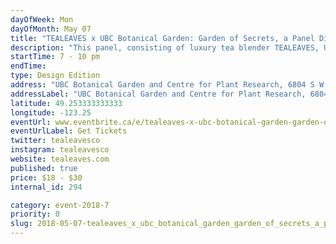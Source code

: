 ```yaml
---
dayOfWeek: Mon
dayOfMonth: May 07
title: "TEALEAVES x UBC Botanical Garden: Garden of Secrets, a Panel Discussion on Plant-Inspired Biomimicry and Biophilic Design Inspiration"
description: "This panel, consisting of luxury tea blender TEALEAVES, UBC Botanical Garden, Christine Lintott Architects & PFS Studios, explores how botanical gardens and the “secrets” they house can inspire different innovators from tea blenders, designers, academics and more to build lasting impact on people, society and the environment. <br> <br> The first bud from the Garden of Secrets will bloom at Vancouver Design Week! <br> <br> A world of possibilities awaits."
startTime: 7 - 10 pm
endTime: 
type: Design Edition
address: "UBC Botanical Garden and Centre for Plant Research, 6804 S W Marine Dr, Greater Vancouver A, British Columbia V6T 2J8, Canada, Vancouver, BC, Canada"
addressLabel: "UBC Botanical Garden and Centre for Plant Research, 6804 S W Marine Dr, Greater Vancouver A, British Columbia V6T 2J8, Canada"
latitude: 49.253333333333
longitude: -123.25
eventUrl: www.eventbrite.ca/e/tealeaves-x-ubc-botanical-garden-garden-of-secrets-a-panel-discussion-on-plant-inspired-biomimicry-tickets-45046414037
eventUrlLabel: Get Tickets
twitter: tealeavesco
instagram: tealeavesco
website: tealeaves.com
published: true
price: $18 - $30
internal_id: 294

category: event-2018-7
priority: 0
slug: 2018-05-07-tealeaves_x_ubc_botanical_garden_garden_of_secrets_a_panel_discussion_on_plantinspired_biomimicry_and_biophilic_design_inspiration
---
```

